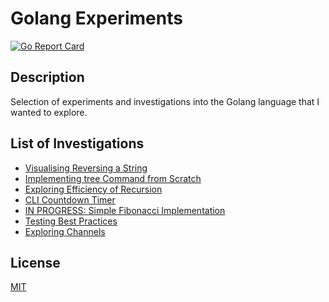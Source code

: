 # Golang Experiments
[![Go Report Card](https://goreportcard.com/badge/github.com/DavyJ0nes/golang-experiments)](https://goreportcard.com/report/github.com/DavyJ0nes/golang-experiments)

## Description

Selection of experiments and investigations into the Golang language that I wanted to explore.

## List of Investigations

- [Visualising Reversing a String](./reverse)
- [Implementing tree Command from Scratch](./tree-command)
- [Exploring Efficiency of Recursion](./recursion)
- [CLI Countdown Timer](./timer)
- [IN PROGRESS: Simple Fibonacci Implementation](./fib)
- [Testing Best Practices](./testing)
- [Exploring Channels](./channels)

## License

[MIT](./LICENSE)

